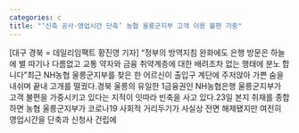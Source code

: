 ```yaml
---
categories: c
title: "‘신축 공사·영업시간 단축’ 농협 울릉군지부 고객 이용 불편 가중"
---
```

[대구 경북 = 데일리임팩트 황진영 기자] “정부의 방역지침 완화에도 은행 방문은 하늘에 별 따기나 다름없고 교통 약자와 금융 취약계층에 대한 배려조차 없는 행태에 분노 합니다”최근 NH농협 울릉군지부를 찾은 한 어르신이 출입구 계단에 주저앉아 가쁜 숨을 내쉬며 끝내 고개를 떨궜다.경북 울릉의 유일한 1금융권인 NH농협은행 울릉군지부가 고객 불편을 가중시키고 있다는 지적이 잇따라 빈축을 사고 있다.23일 본지 취재를 종합하면 농협 울릉군지부가 코로나19 사회적 거리두기가 사실상 전면 해제됐지만 여전히 영업시간을 단축과 신청사 건립에